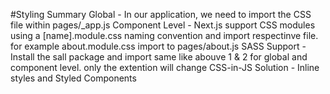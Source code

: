 #Styling Summary
Global - In our application, we need to import the CSS file within pages/_app.js
Component Level - Next.js support CSS modules using a [name].module.css naming convention and import respectinve file. for example about.module.css import to pages/about.js
SASS Support - Install the sall package and import same like abouve 1 & 2 for global and component level. only the extention will change
CSS-in-JS Solution - Inline styles and Styled Components
